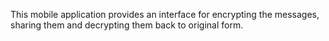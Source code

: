 This mobile application provides an interface for encrypting the messages, sharing them and decrypting them back to original form.
